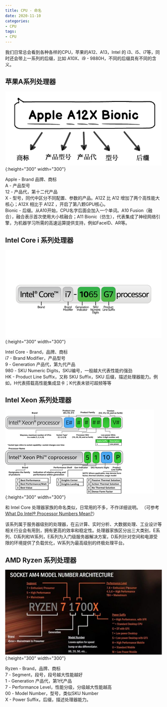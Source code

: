 ```yaml
---
title: CPU - 命名
date: 2020-11-10
categories:
- CPU
tags:
- CPU
---
```


我们日常总会看到各种各样的CPU，苹果的A12、A13，Intel 的 i3、i5、i7等，同时还会带上一系列的后缀，比如 A10X、i9 - 9880H，不同的后缀具有不同的含义。

## 苹果A系列处理器

![](https://raw.githubusercontent.com/Taaang/blog/master/assets/images/post_imgs/cpu/0/apple_a.png){:height="300" width="300"}

Apple - Brand 品牌、商标  
A - 产品型号  
12 - 产品代，第十二代产品  
X - 型号，同代中区分不同配置、参数的产品。A12Z 比 A12 增加了两个高性能大核心；A12X 相比于 A12Z ，开启了第八颗GPU核心。  
Bionic - 后缀。从A10开始，CPU名字后面会加入一个单词。A10 Fusion（融合），融合表示首次使用大小核融合；A11 Bionic（仿生），代表集成了神经网络引擎，为机器学习所需的高速运算提供支持，例如FaceID、AR等。  

## Intel Core i 系列处理器  

![](https://raw.githubusercontent.com/Taaang/blog/master/assets/images/post_imgs/cpu/0/intel_core.png){:height="300" width="300"}

Intel Core - Brand，品牌、商标  
i7 - Brand Modifier，产品型号  
9 - Generation 产品代，第九代产品  
980 - SKU Numeric Digits，SKU编号，一般越大代表性能约强劲  
HK - Product Line Suffix，又称 SKU Suffix，SKU 后缀，描述处理器能力。例如，H代表搭载高性能集成显卡；K代表未锁可超频等等  

## Intel Xeon 系列处理器

![](https://raw.githubusercontent.com/Taaang/blog/master/assets/images/post_imgs/cpu/0/intel_xeon.png){:height="300" width="300"}

和 Intel Core 处理器家族的命名类似，日常用的不多，不作详细说明。
（可参考[What Do Intel® Processor Numbers Mean?](https://www.intel.cn/content/www/cn/zh/processors/processor-numbers-data-center.html)）

该系列属于服务器级别的处理器，在云计算、实时分析、大数据处理、工业设计等相关行业会有用到，拥有更高的效率和稳定性。处理器家族区分出三大类别，E系列、D系列和W系列，E系列为入门级服务器解决方案，D系列针对空间和电源受限的环境提供了负载优化，W系列为最高级别的终极处理平台。

## AMD Ryzen 系列处理器

![](https://raw.githubusercontent.com/Taaang/blog/master/assets/images/post_imgs/cpu/0/amd_ryzen.jpg){:height="300" width="300"}

Ryzen  - Brand，品牌、商标  
7 - Segment，段号，段号越大性能越好  
1 - Generation 产品代，第1代产品  
7 - Performance Level，性能分级，分级越大性能越高  
00 - Model Number，型号，类似SKU Number  
X - Power Suffix，后缀，描述处理器能力。  
